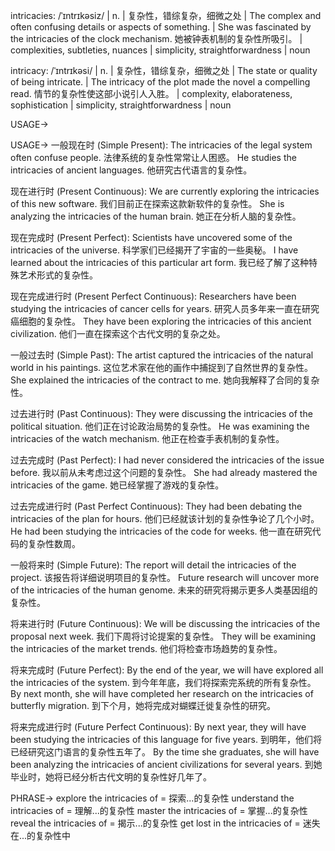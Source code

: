 intricacies: /ˈɪntrɪkəsiz/ | n. | 复杂性，错综复杂，细微之处 |  The complex and often confusing details or aspects of something. |  She was fascinated by the intricacies of the clock mechanism. 她被钟表机制的复杂性所吸引。 | complexities, subtleties, nuances | simplicity, straightforwardness | noun

intricacy: /ˈɪntrɪkəsi/ | n. | 复杂性，错综复杂，细微之处 | The state or quality of being intricate. | The intricacy of the plot made the novel a compelling read. 情节的复杂性使这部小说引人入胜。 | complexity, elaborateness, sophistication | simplicity, straightforwardness | noun


USAGE->

USAGE->
一般现在时 (Simple Present):
The intricacies of the legal system often confuse people.  法律系统的复杂性常常让人困惑。
He studies the intricacies of ancient languages. 他研究古代语言的复杂性。


现在进行时 (Present Continuous):
We are currently exploring the intricacies of this new software. 我们目前正在探索这款新软件的复杂性。
She is analyzing the intricacies of the human brain. 她正在分析人脑的复杂性。


现在完成时 (Present Perfect):
Scientists have uncovered some of the intricacies of the universe. 科学家们已经揭开了宇宙的一些奥秘。
I have learned about the intricacies of this particular art form. 我已经了解了这种特殊艺术形式的复杂性。


现在完成进行时 (Present Perfect Continuous):
Researchers have been studying the intricacies of cancer cells for years.  研究人员多年来一直在研究癌细胞的复杂性。
They have been exploring the intricacies of this ancient civilization.  他们一直在探索这个古代文明的复杂之处。


一般过去时 (Simple Past):
The artist captured the intricacies of the natural world in his paintings. 这位艺术家在他的画作中捕捉到了自然世界的复杂性。
She explained the intricacies of the contract to me. 她向我解释了合同的复杂性。


过去进行时 (Past Continuous):
They were discussing the intricacies of the political situation. 他们正在讨论政治局势的复杂性。
He was examining the intricacies of the watch mechanism. 他正在检查手表机制的复杂性。


过去完成时 (Past Perfect):
I had never considered the intricacies of the issue before. 我以前从未考虑过这个问题的复杂性。
She had already mastered the intricacies of the game. 她已经掌握了游戏的复杂性。


过去完成进行时 (Past Perfect Continuous):
They had been debating the intricacies of the plan for hours. 他们已经就该计划的复杂性争论了几个小时。
He had been studying the intricacies of the code for weeks.  他一直在研究代码的复杂性数周。


一般将来时 (Simple Future):
The report will detail the intricacies of the project. 该报告将详细说明项目的复杂性。
Future research will uncover more of the intricacies of the human genome.  未来的研究将揭示更多人类基因组的复杂性。


将来进行时 (Future Continuous):
We will be discussing the intricacies of the proposal next week.  我们下周将讨论提案的复杂性。
They will be examining the intricacies of the market trends. 他们将检查市场趋势的复杂性。


将来完成时 (Future Perfect):
By the end of the year, we will have explored all the intricacies of the system. 到今年年底，我们将探索完系统的所有复杂性。
By next month, she will have completed her research on the intricacies of butterfly migration. 到下个月，她将完成对蝴蝶迁徙复杂性的研究。


将来完成进行时 (Future Perfect Continuous):
By next year, they will have been studying the intricacies of this language for five years. 到明年，他们将已经研究这门语言的复杂性五年了。
By the time she graduates, she will have been analyzing the intricacies of ancient civilizations for several years. 到她毕业时，她将已经分析古代文明的复杂性好几年了。


PHRASE->
explore the intricacies of = 探索...的复杂性
understand the intricacies of = 理解...的复杂性
master the intricacies of = 掌握...的复杂性
reveal the intricacies of = 揭示...的复杂性
get lost in the intricacies of = 迷失在...的复杂性中
